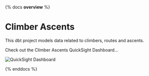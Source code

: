 {% docs __overview__ %}
# Climber Ascents
This dbt project models data related to climbers, routes and ascents.

Check out the Climber Ascents QuickSight Dashboard...

![QuickSight Dashboard](assets/qs_dashboard_screenshot.png)

{% enddocs %}
